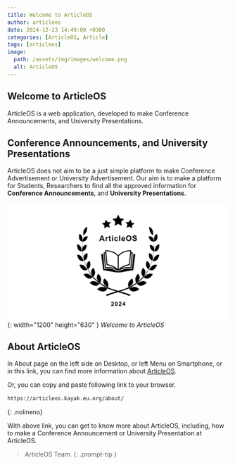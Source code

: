 ```yaml
---
title: Welcome to ArticleOS
author: articleos
date: 2024-12-23 14:49:00 +0300
categories: [ArticleOS, Article]
tags: [articleos]
image:
  path: /assets/img/images/welcome.png
  alt: ArticleOS
---
```


## Welcome to ArticleOS

ArticleOS is a web application, developed to make Conference Announcements, and University Presentations.

## Conference Announcements, and University Presentations

ArticleOS does not aim to be a just simple platform to make Conference Advertisement or University Advertisement. Our aim is to make a platform for Students, Researchers to find all the approved information for **Conference Announcements**, and **University Presentations**.

![Desktop View](/assets/img/images/welcome-color.png){: width="1200" height="630" }
_Welcome to ArticleOS_

## About ArticleOS

In About page on the left side on Desktop, or left Menu on Smartphone, or in this link, you can find more information about [ArticleOS](https://articleos.kayak.eu.org/about/).

Or, you can copy and paste following link to your browser.

```markdown
https://articleos.kayak.eu.org/about/
```
{: .nolineno}

With above link, you can get to know more about ArticleOS, including, how to make a Conference Announcement or University Presentation at ArticleOS.

> ArticleOS Team.
{: .prompt-tip }
